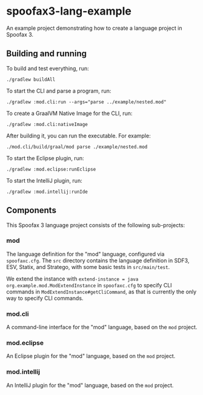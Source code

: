 # spoofax3-lang-example

An example project demonstrating how to create a language project in Spoofax 3.

## Building and running

To build and test everything, run:

```
./gradlew buildAll
```

To start the CLI and parse a program, run:

```
./gradlew :mod.cli:run --args="parse ../example/nested.mod"
```

To create a GraalVM Native Image for the CLI, run:

```
./gradlew :mod.cli:nativeImage
```

After building it, you can run the executable. For example:

```
./mod.cli/build/graal/mod parse ./example/nested.mod
```

To start the Eclipse plugin, run:

```
./gradlew :mod.eclipse:runEclipse
```

To start the IntelliJ plugin, run:

```
./gradlew :mod.intellij:runIde
```

## Components

This Spoofax 3 language project consists of the following sub-projects:

### mod

The language definition for the "mod" language, configured via `spoofaxc.cfg`.
The `src` directory contains the language definition in SDF3, ESV, Statix, and Stratego, with some basic tests in `src/main/test`.

We extend the instance with `extend-instance = java org.example.mod.ModExtendInstance` in `spoofaxc.cfg` to specify CLI commands in `ModExtendInstance#getCliCommand`, as that is currently the only way to specify CLI commands.

### mod.cli

A command-line interface for the "mod" language, based on the `mod` project.

### mod.eclipse

An Eclipse plugin for the "mod" language, based on the `mod` project.

### mod.intellij

An IntelliJ plugin for the "mod" language, based on the `mod` project.
